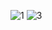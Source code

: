 ![1](https://github.com/DavidCondoriAguilar/FacturacionCliente/assets/103283145/a66c6445-e813-4b90-8974-1ae50d61f50f)
![3](https://github.com/DavidCondoriAguilar/FacturacionCliente/assets/103283145/bed9138e-370a-4b35-bfa4-ac71636071aa)

